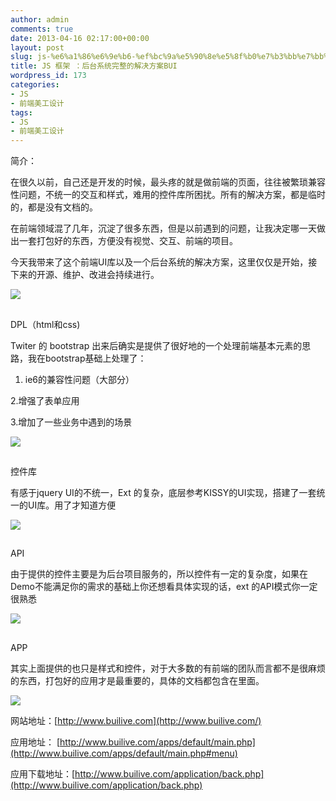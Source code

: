 ```yaml
---
author: admin
comments: true
date: 2013-04-16 02:17:00+00:00
layout: post
slug: js-%e6%a1%86%e6%9e%b6-%ef%bc%9a%e5%90%8e%e5%8f%b0%e7%b3%bb%e7%bb%9f%e5%ae%8c%e6%95%b4%e7%9a%84%e8%a7%a3%e5%86%b3%e6%96%b9%e6%a1%88bui
title: JS 框架 ：后台系统完整的解决方案BUI
wordpress_id: 173
categories:
- JS
- 前端美工设计
tags:
- JS
- 前端美工设计
---
```






简介：





在很久以前，自己还是开发的时候，最头疼的就是做前端的页面，往往被繁琐兼容性问题，不统一的交互和样式，难用的控件库所困扰。所有的解决方案，都是临时的，都是没有文档的。





在前端领域混了几年，沉淀了很多东西，但是以前遇到的问题，让我决定哪一天做出一套打包好的东西，方便没有视觉、交互、前端的项目。





今天我带来了这个前端UI库以及一个后台系统的解决方案，这里仅仅是开始，接下来的开源、维护、改进会持续进行。





[![](http://akmumu-wordpress.stor.sinaapp.com/wp-content/uploads/pic/other_site/images_cnitblog_02192402-8a88d1064ac74c2fb3b1e3a7c444ef59.jpg)](http://www.builive.com/)




## 
DPL（html和css)





Twiter 的 bootstrap 出来后确实是提供了很好地的一个处理前端基本元素的思路，我在bootstrap基础上处理了：





1. ie6的兼容性问题（大部分）





2.增强了表单应用





3.增加了一些业务中遇到的场景





[![](http://akmumu-wordpress.stor.sinaapp.com/wp-content/uploads/pic/other_site/images_cnitblog_02192419-4014c045910d49b4ab5e1dded400f6c3.jpg)](http://www.builive.com/base/index.php)




## 
控件库





有感于jquery UI的不统一，Ext 的复杂，底层参考KISSY的UI实现，搭建了一套统一的UI库。用了才知道方便





[![](http://akmumu-wordpress.stor.sinaapp.com/wp-content/uploads/pic/other_site/images_cnitblog_02192428-de4e1b40e99d42efa8dc4a48f2bb5cd9.jpg)](http://www.builive.com/demo/index.php)




## 
API





由于提供的控件主要是为后台项目服务的，所以控件有一定的复杂度，如果在Demo不能满足你的需求的基础上你还想看具体实现的话，ext 的API模式你一定很熟悉





[![](http://akmumu-wordpress.stor.sinaapp.com/wp-content/uploads/pic/other_site/images_cnitblog_02192440-acd13d27e2fb42148b89cc79c30a9b37.jpg)](http://www.builive.com/docs/index.html)




## 
APP





其实上面提供的也只是样式和控件，对于大多数的有前端的团队而言都不是很麻烦的东西，打包好的应用才是最重要的，具体的文档都包含在里面。











[![](http://akmumu-wordpress.stor.sinaapp.com/wp-content/uploads/pic/other_site/images_cnitblog_02192451-16ebc79f8dde4f9488c51095471415b5.jpg)](http://www.builive.com/apps/default/main.php#menu)











网站地址：[http://www.builive.com](http://www.builive.com/)





应用地址： [http://www.builive.com/apps/default/main.php](http://www.builive.com/apps/default/main.php#menu)





应用下载地址：[http://www.builive.com/application/back.php](http://www.builive.com/application/back.php)




